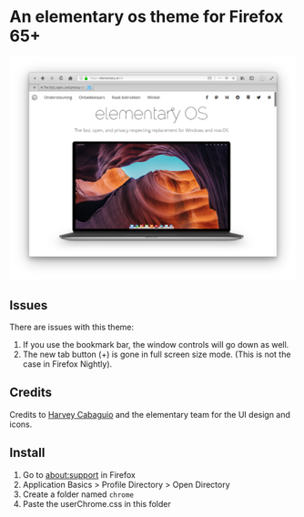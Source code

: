 # An elementary os theme for Firefox 65+

![Screenshot](screenshot_4.png)

## Issues
There are issues with this theme: 
1. If you use the bookmark bar, the window controls will go down as well.
2. The new tab button (+) is gone in full screen size mode. (This is not the case in Firefox Nightly).

## Credits
Credits to [Harvey Cabaguio](https://github.com/harveycabaguio/firefox-elementary-theme) and the elementary team for the UI design and icons.

## Install
1. Go to [about:support](about:support) in Firefox
2. Application Basics > Profile Directory > Open Directory
3. Create a folder named `chrome`
4. Paste the userChrome.css in this folder
